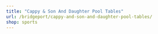 ```yaml
---
title: "Cappy & Son And Daughter Pool Tables"
url: /bridgeport/cappy-and-son-and-daughter-pool-tables/
shop: sports
---
```


